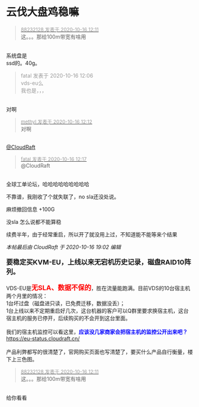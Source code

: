 # 云伐大盘鸡稳嘛


<div class="quote"><blockquote><font size="2"><a href="https://www.hostloc.com/forum.php?mod=redirect&amp;goto=findpost&amp;pid=9308498&amp;ptid=754926" target="_blank"><font color="#999999">88232128 发表于 2020-10-16 12:11</font></a></font><br />
这。。。那给100m带宽有啥用</blockquote></div><br />
系统盘是<br />
ssd的。40g。

<div class="quote"><blockquote><font color="#999999">fatal 发表于 2020-10-16 12:06</font><br />
<font color="#999999">vds-eu么<br />
我也是，，，</font></blockquote></div><br />
对啊

<div class="quote"><blockquote><font size="2"><a href="https://www.hostloc.com/forum.php?mod=redirect&amp;goto=findpost&amp;pid=9308506&amp;ptid=754926" target="_blank"><font color="#999999">methyl 发表于 2020-10-16 12:12</font></a></font><br />
对啊</blockquote></div><br />
<a href="https://www.hostloc.com/home.php?mod=space&amp;uid=42215" target="_blank">@CloudRaft</a> 

<div class="quote"><blockquote><font size="2"><a href="https://www.hostloc.com/forum.php?mod=redirect&amp;goto=findpost&amp;pid=9308526&amp;ptid=754926" target="_blank"><font color="#999999">fatal 发表于 2020-10-16 12:17</font></a></font><br />
@CloudRaft</blockquote></div><br />
全球工单论坛，哈哈哈哈哈哈哈哈哈

不靠谱，我刚收了个就失联了，no sla还没处说。

麻烦撤回信息 +100G

没sla 怎么说都不能算稳

续费半年，由于经常重启，所以开了就没用上过，不知道能不能等来个结果

<i class="pstatus"> 本帖最后由 CloudRaft 于 2020-10-16 19:02 编辑 </i><br />
<br />
<strong><font size="4">要稳定买KVM-EU，上线以来无宕机历史记录，磁盘RAID10阵列。</font></strong><br />
<br />
VDS-EU是<strong><font color="Red"><font size="4">无SLA、数据不保的</font></font></strong>，胜在流量能跑满。目前VDS的10台宿主机两个月里的情况：<br />
1台坏过盘（磁盘进只读，已免费迁移，数据没丢）；<br />
1台上线以来不定期重启好几次，这台机器的客户可以Q群里要求换宿主机，这台宿主机的服务已停开，后续购买的不会开到这台里面。<br />
<br />
我们的宿主机监控可以看这里，<font color="Blue"><strong>应该没几家商家会把宿主机的监控公开出来吧？</strong></font><br />
<a href="https://eu-status.cloudraft.cn/" target="_blank">https://eu-status.cloudraft.cn/</a><br />
<br />
产品利弊都写的很清楚了，官网购买页面也写清楚了，要买什么产品自行衡量，楼下上三色图。

<div class="quote"><blockquote><font size="2"><a href="https://www.hostloc.com/forum.php?mod=redirect&amp;goto=findpost&amp;pid=9308498&amp;ptid=754926" target="_blank"><font color="#999999">88232128 发表于 2020-10-16 12:11</font></a></font><br />
这。。。那给100m带宽有啥用</blockquote></div><br />
给你看看
